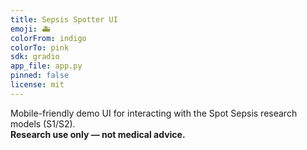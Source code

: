 ```yaml
---
title: Sepsis Spotter UI
emoji: 🚑
colorFrom: indigo
colorTo: pink
sdk: gradio
app_file: app.py
pinned: false
license: mit
---
```


Mobile-friendly demo UI for interacting with the Spot Sepsis research models (S1/S2).  
**Research use only — not medical advice.**